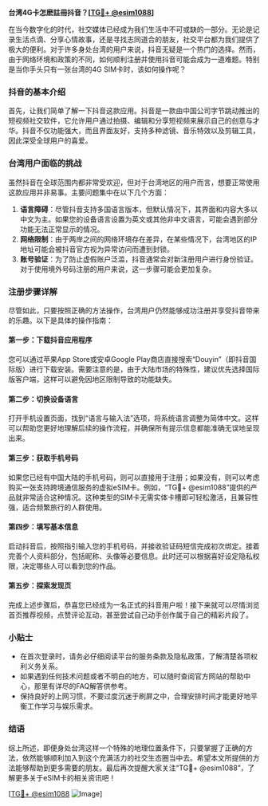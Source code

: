 **台湾4G卡怎麽註冊抖音？[[TG💪+ @esim1088](https://t.me/s/esim1088)]**

在当今数字化的时代，社交媒体已经成为我们生活中不可或缺的一部分。无论是记录生活点滴、分享心情故事，还是寻找志同道合的朋友，社交平台都为我们提供了极大的便利。对于许多身处台湾的用户来说，抖音无疑是一个热门的选择。然而，由于网络环境和政策的不同，如何顺利注册并使用抖音可能会成为一道难题。特别是当你手头只有一张台湾的4G SIM卡时，该如何操作呢？

### 抖音的基本介绍

首先，让我们简单了解一下抖音这款应用。抖音是一款由中国公司字节跳动推出的短视频社交软件，它允许用户通过拍摄、编辑和分享短视频来展示自己的创意与才华。抖音不仅功能强大，而且界面友好，支持多种滤镜、音乐特效以及剪辑工具，因此深受全球用户的喜爱。

### 台湾用户面临的挑战

虽然抖音在全球范围内都非常受欢迎，但对于台湾地区的用户而言，想要正常使用这款应用并非易事。主要问题集中在以下几个方面：

1. **语言障碍**：尽管抖音支持多国语言版本，但默认情况下，其界面和内容大多以中文为主。如果您的设备语言设置为英文或其他非中文语言，可能会遇到部分功能无法正常显示的情况。
2. **网络限制**：由于两岸之间的网络环境存在差异，在某些情况下，台湾地区的IP地址可能会被抖音官方视为异常访问而遭到封锁。
3. **账号验证**：为了防止虚假账户泛滥，抖音通常会对新注册用户进行身份验证。对于使用境外号码注册的用户来说，这一步骤可能会更加复杂。

### 注册步骤详解

尽管如此，只要按照正确的方法操作，台湾用户仍然能够成功注册并享受抖音带来的乐趣。以下是具体的操作指南：

#### 第一步：下载抖音应用程序
您可以通过苹果App Store或安卓Google Play商店直接搜索“Douyin”（即抖音国际版）进行下载安装。需要注意的是，由于大陆市场的特殊性，建议优先选择国际版客户端，这样可以避免因地区限制导致的功能缺失。

#### 第二步：切换设备语言
打开手机设置页面，找到“语言与输入法”选项，将系统语言调整为简体中文。这样可以帮助您更好地理解后续的操作流程，并确保所有提示信息都能准确无误地呈现出来。

#### 第三步：获取手机号码
如果您已经有中国大陆的手机号码，则可以直接用于注册；如果没有，则可以考虑购买一张支持跨境通信服务的虚拟eSIM卡。例如，“TG💪+ @esim1088”提供的产品就非常适合这种情况。这种类型的SIM卡无需实体卡槽即可轻松激活，且兼容性强，适合频繁旅行的人群使用。

#### 第四步：填写基本信息
启动抖音后，按照指引输入您的手机号码，并接收验证码短信完成初次绑定。接着完善个人资料部分，包括昵称、头像等必要信息。此时还可以根据喜好设定隐私权限，决定哪些人可以看到您的作品。

#### 第五步：探索发现页
完成上述步骤后，恭喜您已经成为一名正式的抖音用户啦！接下来就可以尽情浏览首页推荐视频，点赞评论互动，甚至尝试自己动手创作属于自己的精彩片段了。

### 小贴士

- 在首次登录时，请务必仔细阅读平台的服务条款及隐私政策，了解清楚各项权利义务关系。
- 如果遇到任何技术问题或者不明白的地方，可以随时查阅官方网站的帮助中心，那里有详尽的FAQ解答供参考。
- 保持良好的上网习惯，不要过度沉迷于刷屏之中，合理安排时间才能更好地平衡工作学习与娱乐需求。

### 结语

综上所述，即便身处台湾这样一个特殊的地理位置条件下，只要掌握了正确的方法，依然能够顺利加入到这个充满活力的社交生态圈当中去。希望本文所提供的方法能够帮助到更多需要的朋友。最后再次提醒大家关注“TG💪+ @esim1088”，了解更多关于eSIM卡的相关资讯吧！

[[TG💪+ @esim1088](https://t.me/s/esim1088) ![Image](https://i.postimg.cc/4NQfJmqS/Snipaste-2025-05-13-00-14-12.png)]
